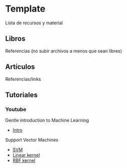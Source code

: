 # Template

Lista de recursos y material

## Libros

Referencias (no subir archivos a menos que sean libres)

## Artículos

Referencias/links

## Tutoriales
### Youtube
Gentle introduction to Machine Learning
-	[Intro](https://www.youtube.com/watch?v=Gv9_4yMHFhI)

	
Support Vector Machines
-	[SVM](https://www.youtube.com/watch?v=efR1C6CvhmE)
-	[Linear kernel](https://www.youtube.com/watch?v=Toet3EiSFcM)
-	[RBF kernel](https://www.youtube.com/watch?v=Qc5IyLW_hns)
